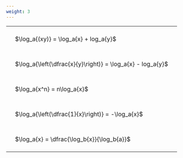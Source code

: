 ```yaml
---
weight: 3
---
```


<style type="text/css">
#T_6b1ea th.col_heading {
  text-align: left;
  font-size: 1em;
}
#T_6b1ea td {
  text-align: left;
  font-size: 1em;
  padding: 1.5em;
}
</style>
<table id="T_6b1ea">
  <thead>
  </thead>
  <tbody>
    <tr>
      <td id="T_6b1ea_row0_col0" class="data row0 col0" >$\log_a{(xy)} = \log_a{x} + log_a{y}$</td>
    </tr>
    <tr>
      <td id="T_6b1ea_row1_col0" class="data row1 col0" >$\log_a{\left(\dfrac{x}{y}\right)} = \log_a{x} - log_a{y}$</td>
    </tr>
    <tr>
      <td id="T_6b1ea_row2_col0" class="data row2 col0" >$\log_a{x^n} = n\log_a{x}$</td>
    </tr>
    <tr>
      <td id="T_6b1ea_row3_col0" class="data row3 col0" >$\log_a{\left(\dfrac{1}{x}\right)} = -\log_a{x}$</td>
    </tr>
    <tr>
      <td id="T_6b1ea_row4_col0" class="data row4 col0" >$\log_a{x} = \dfrac{\log_b{x}}{\log_b{a}}$</td>
    </tr>
  </tbody>
</table>

